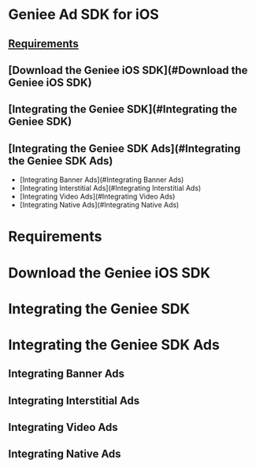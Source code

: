 Geniee Ad SDK for iOS
=====================

[Requirements](#Requirements)
--------------
[Download the Geniee iOS SDK](#Download the Geniee iOS SDK)
-----------------------------
[Integrating the Geniee SDK](#Integrating the Geniee SDK)
----------------------------
[Integrating the Geniee SDK Ads](#Integrating the Geniee SDK Ads)
--------------------------------
- [Integrating Banner Ads](#Integrating Banner Ads)  
- [Integrating Interstitial Ads](#Integrating Interstitial Ads)  
- [Integrating Video Ads](#Integrating Video Ads)  
- [Integrating Native Ads](#Integrating Native Ads)

# Requirements

# Download the Geniee iOS SDK

# Integrating the Geniee SDK

# Integrating the Geniee SDK Ads

## Integrating Banner Ads

## Integrating Interstitial Ads

## Integrating Video Ads

## Integrating Native Ads
